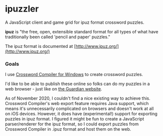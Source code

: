# ipuzzler
A JavaScript client and game grid for ipuz format crossword puzzles.

**ipuz** is "the free, open, extensible standard format for all types of what have traditionally been called 'pencil and paper' puzzles."

The ipuz format is documented at [http://www.ipuz.org/](http://www.ipuz.org/)

### Goals

I use [Crossword Compiler for Windows](https://www.crossword-compiler.com/) to create crossword puzzles.

I'd like to be able to publish these online so folks can do my puzzles in a web browser - just like on [the Guardian website](https://www.theguardian.com/crosswords/series/cryptic).

As of November 2020, I couldn't find a nice existing way to achieve this. Crossword Compiler's web export feature requires Java support, which means it's unnecessarily complicated on browsers and doesn't work at all on iOS devices. However, it does have (experimental!) support for exporting puzzles in ipuz format. I figured it might be fun to create a JavaScript parser/renderer for the ipuz format, so I could export puzzles from Crossword Compiler in .ipuz format and host them on the web.








